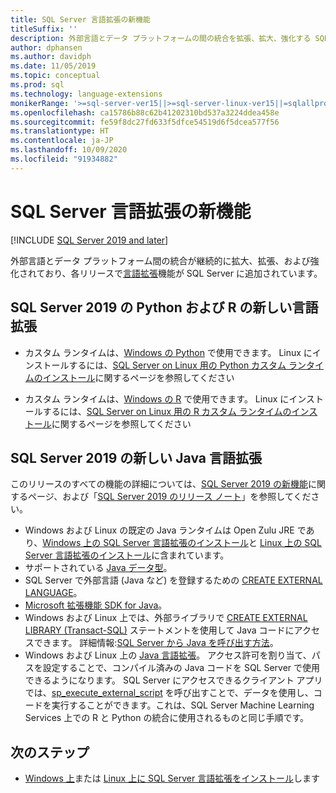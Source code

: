 ```yaml
---
title: SQL Server 言語拡張の新機能
titleSuffix: ''
description: 外部言語とデータ プラットフォームの間の統合を拡張、拡大、強化する SQL Server 言語拡張の新機能について説明します。
author: dphansen
ms.author: davidph
ms.date: 11/05/2019
ms.topic: conceptual
ms.prod: sql
ms.technology: language-extensions
monikerRange: '>=sql-server-ver15||>=sql-server-linux-ver15||=sqlallproducts-allversions'
ms.openlocfilehash: ca15786b88c62b41202310bd537a3224ddea458e
ms.sourcegitcommit: fe59f8dc27fd633f5dfce54519d6f5dcea577f56
ms.translationtype: HT
ms.contentlocale: ja-JP
ms.lasthandoff: 10/09/2020
ms.locfileid: "91934882"
---
```

# <a name="whats-new-in-sql-server-language-extensions"></a>SQL Server 言語拡張の新機能
[!INCLUDE [SQL Server 2019 and later](../includes/applies-to-version/sqlserver2019.md)]

外部言語とデータ プラットフォーム間の統合が継続的に拡大、拡張、および強化されており、各リリースで[言語拡張](language-extensions-overview.md)機能が SQL Server に追加されています。

## <a name="new-python-and-r-language-extensions-in-sql-server-2019"></a>SQL Server 2019 の Python および R の新しい言語拡張

+ カスタム ランタイムは、[Windows の Python](../machine-learning/install/custom-runtime-python.md) で使用できます。 Linux にインストールするには、[SQL Server on Linux 用の Python カスタム ランタイムのインストール](../machine-learning/install/custom-runtime-python.md?view=sql-server-linux-ver15&preserve-view=true)に関するページを参照してください

+ カスタム ランタイムは、[Windows の R](../machine-learning/install/custom-runtime-r.md) で使用できます。 Linux にインストールするには、[SQL Server on Linux 用の R カスタム ランタイムのインストール](../machine-learning/install/custom-runtime-r.md?view=sql-server-linux-ver15&preserve-view=true)に関するページを参照してください


## <a name="new-java-language-extension-in-sql-server-2019"></a>SQL Server 2019 の新しい Java 言語拡張

このリリースのすべての機能の詳細については、[SQL Server 2019 の新機能](../sql-server/what-s-new-in-sql-server-ver15.md)に関するページ、および「[SQL Server 2019 のリリース ノート](../sql-server/sql-server-version-15-release-notes.md)」を参照してください。

- Windows および Linux の既定の Java ランタイムは Open Zulu JRE であり、[Windows 上の SQL Server 言語拡張のインストール](install/install-sql-server-language-extensions-on-windows.md)と [Linux 上の SQL Server 言語拡張のインストール](../linux/sql-server-linux-setup-language-extensions.md)に含まれています。
- サポートされている [Java データ型](how-to/java-to-sql-data-types.md)。
- SQL Server で外部言語 (Java など) を登録するための [CREATE EXTERNAL LANGUAGE](../t-sql/statements/create-external-language-transact-sql.md)。
- [Microsoft 拡張機能 SDK for Java](how-to/extensibility-sdk-java-sql-server.md)。
- Windows および Linux 上では、外部ライブラリで [CREATE EXTERNAL LIBRARY (Transact-SQL)](../t-sql/statements/create-external-library-transact-sql.md) ステートメントを使用して Java コードにアクセスできます。 詳細情報:[SQL Server から Java を呼び出す方法](how-to/call-java-from-sql.md)。
- Windows および Linux 上の [Java 言語拡張](language-extensions-overview.md)。 アクセス許可を割り当て、パスを設定することで、コンパイル済みの Java コードを SQL Server で使用できるようになります。 SQL Server にアクセスできるクライアント アプリでは、[sp_execute_external_script](../relational-databases/system-stored-procedures/sp-execute-external-script-transact-sql.md) を呼び出すことで、データを使用し、コードを実行することができます。これは、SQL Server Machine Learning Services 上での R と Python の統合に使用されるものと同じ手順です。

## <a name="next-steps"></a>次のステップ

+ [Windows 上](install/install-sql-server-language-extensions-on-windows.md)または [Linux 上に SQL Server 言語拡張をインストール](../linux/sql-server-linux-setup-language-extensions.md)します